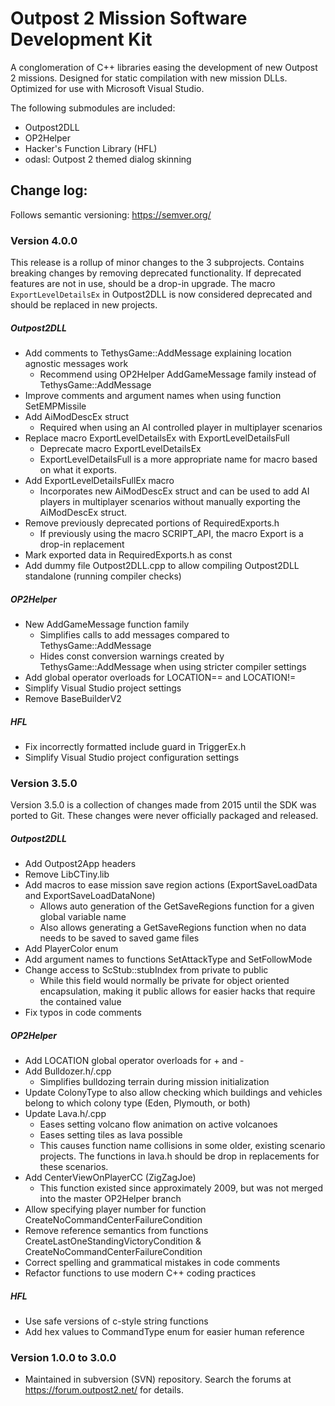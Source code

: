 # Outpost 2 Mission Software Development Kit

A conglomeration of C++ libraries easing the development of new Outpost 2 missions. Designed for static compilation with new mission DLLs. Optimized for use with Microsoft Visual Studio.

The following submodules are included:

 - Outpost2DLL
 - OP2Helper
 - Hacker's Function Library (HFL)
 - odasl: Outpost 2 themed dialog skinning
 
## Change log:
Follows semantic versioning: https://semver.org/


### Version 4.0.0
This release is a rollup of minor changes to the 3 subprojects. Contains breaking changes by removing deprecated functionality. If deprecated features are not in use, should be a drop-in upgrade. The macro `ExportLevelDetailsEx` in Outpost2DLL is now considered deprecated and should be replaced in new projects.

##### Outpost2DLL
 - Add comments to TethysGame::AddMessage explaining location agnostic messages work
   - Recommend using OP2Helper AddGameMessage family instead of TethysGame::AddMessage
 - Improve comments and argument names when using function SetEMPMissile
 - Add AiModDescEx struct
   - Required when using an AI controlled player in multiplayer scenarios
 - Replace macro ExportLevelDetailsEx with ExportLevelDetailsFull
   - Deprecate macro ExportLevelDetailsEx
   - ExportLevelDetailsFull is a more appropriate name for macro based on what it exports.
 - Add ExportLevelDetailsFullEx macro
   - Incorporates new AiModDescEx struct and can be used to add AI players in multiplayer scenarios without manually exporting the AiModDescEx struct.
 - Remove previously deprecated portions of RequiredExports.h
   - If previously using the macro SCRIPT_API, the macro Export is a drop-in replacement
 - Mark exported data in RequiredExports.h as const
 - Add dummy file Outpost2DLL.cpp to allow compiling Outpost2DLL standalone (running compiler checks)
 
##### OP2Helper
 - New AddGameMessage function family
   - Simplifies calls to add messages compared to TethysGame::AddMessage
   - Hides const conversion warnings created by TethysGame::AddMessage when using stricter compiler settings
 - Add global operator overloads for LOCATION== and LOCATION!=
 - Simplify Visual Studio project settings
 - Remove BaseBuilderV2
 
##### HFL
 - Fix incorrectly formatted include guard in TriggerEx.h
 - Simplify Visual Studio project configuration settings


### Version 3.5.0
Version 3.5.0 is a collection of changes made from 2015 until the SDK was ported to Git. These changes were never officially packaged and released.

##### Outpost2DLL
 - Add Outpost2App headers
 - Remove LibCTiny.lib
 - Add macros to ease mission save region actions (ExportSaveLoadData and ExportSaveLoadDataNone)
   - Allows auto generation of the GetSaveRegions function for a given global variable name
   - Also allows generating a GetSaveRegions function when no data needs to be saved to saved game files
 - Add PlayerColor enum 
 - Add argument names to functions SetAttackType and SetFollowMode
 - Change access to ScStub::stubIndex from private to public
   - While this field would normally be private for object oriented encapsulation, making it public allows for easier hacks that require the contained value
 - Fix typos in code comments
 
##### OP2Helper
 - Add LOCATION global operator overloads for + and -
 - Add Bulldozer.h/.cpp
   - Simplifies bulldozing terrain during mission initialization
 - Update ColonyType to also allow checking which buildings and vehicles belong to which colony type (Eden, Plymouth, or both)
 - Update Lava.h/.cpp
   - Eases setting volcano flow animation on active volcanoes 
   - Eases setting tiles as lava possible
   - This causes function name collisions in some older, existing scenario projects. The functions in lava.h should be drop in replacements for these scenarios.
 - Add CenterViewOnPlayerCC (ZigZagJoe)
   - This function existed since approximately 2009, but was not merged into the master OP2Helper branch
 - Allow specifying player number for function CreateNoCommandCenterFailureCondition
 - Remove reference semantics from functions CreateLastOneStandingVictoryCondition & CreateNoCommandCenterFailureCondition
 - Correct spelling and grammatical mistakes in code comments
 - Refactor functions to use modern C++ coding practices

##### HFL
 - Use safe versions of c-style string functions
 - Add hex values to CommandType enum for easier human reference 
 
### Version 1.0.0 to 3.0.0
 - Maintained in subversion (SVN) repository. Search the forums at https://forum.outpost2.net/ for details.
